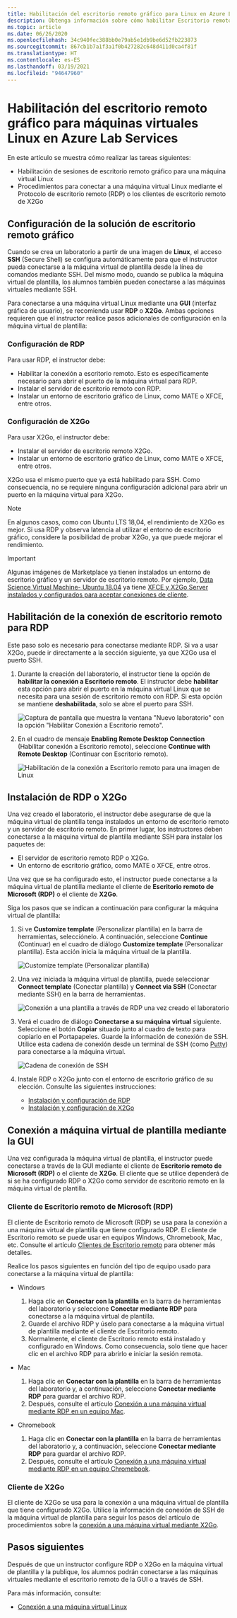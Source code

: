 ```yaml
---
title: Habilitación del escritorio remoto gráfico para Linux en Azure Lab Services | Microsoft Docs
description: Obtenga información sobre cómo habilitar Escritorio remoto para máquinas virtuales Linux en un laboratorio en Azure Lab Services.
ms.topic: article
ms.date: 06/26/2020
ms.openlocfilehash: 34c940fec388bb0e79ab5e1db9be6d52fb223873
ms.sourcegitcommit: 867cb1b7a1f3a1f0b427282c648d411d0ca4f81f
ms.translationtype: HT
ms.contentlocale: es-ES
ms.lasthandoff: 03/19/2021
ms.locfileid: "94647960"
---
```

# <a name="enable-graphical-remote-desktop-for-linux-virtual-machines-in-azure-lab-services"></a>Habilitación del escritorio remoto gráfico para máquinas virtuales Linux en Azure Lab Services
En este artículo se muestra cómo realizar las tareas siguientes:

- Habilitación de sesiones de escritorio remoto gráfico para una máquina virtual Linux
- Procedimientos para conectar a una máquina virtual Linux mediante el Protocolo de escritorio remoto (RDP) o los clientes de escritorio remoto de X2Go

## <a name="set-up-graphical-remote-desktop-solution"></a>Configuración de la solución de escritorio remoto gráfico
Cuando se crea un laboratorio a partir de una imagen de **Linux**, el acceso **SSH** (Secure Shell) se configura automáticamente para que el instructor pueda conectarse a la máquina virtual de plantilla desde la línea de comandos mediante SSH.  Del mismo modo, cuando se publica la máquina virtual de plantilla, los alumnos también pueden conectarse a las máquinas virtuales mediante SSH.

Para conectarse a una máquina virtual Linux mediante una **GUI** (interfaz gráfica de usuario), se recomienda usar **RDP** o **X2Go**.  Ambas opciones requieren que el instructor realice pasos adicionales de configuración en la máquina virtual de plantilla:

### <a name="rdp-setup"></a>Configuración de RDP
Para usar RDP, el instructor debe:
  - Habilitar la conexión a escritorio remoto. Esto es específicamente necesario para abrir el puerto de la máquina virtual para RDP.
  - Instalar el servidor de escritorio remoto con RDP.
  - Instalar un entorno de escritorio gráfico de Linux, como MATE o XFCE, entre otros.

### <a name="x2go-setup"></a>Configuración de X2Go
Para usar X2Go, el instructor debe:
- Instalar el servidor de escritorio remoto X2Go.
- Instalar un entorno de escritorio gráfico de Linux, como MATE o XFCE, entre otros.

X2Go usa el mismo puerto que ya está habilitado para SSH.  Como consecuencia, no se requiere ninguna configuración adicional para abrir un puerto en la máquina virtual para X2Go.

> [!NOTE]
> En algunos casos, como con Ubuntu LTS 18,04, el rendimiento de X2Go es mejor.  Si usa RDP y observa latencia al utilizar el entorno de escritorio gráfico, considere la posibilidad de probar X2Go, ya que puede mejorar el rendimiento.

> [!IMPORTANT]
>  Algunas imágenes de Marketplace ya tienen instalados un entorno de escritorio gráfico y un servidor de escritorio remoto.  Por ejemplo, [Data Science Virtual Machine- Ubuntu 18.04](https://azuremarketplace.microsoft.com/marketplace/apps/microsoft-dsvm.ubuntu-1804) ya tiene [XFCE y X2Go Server instalados y configurados para aceptar conexiones de cliente](../machine-learning/data-science-virtual-machine/dsvm-ubuntu-intro.md#x2go).

## <a name="enable-remote-desktop-connection-for-rdp"></a>Habilitación de la conexión de escritorio remoto para RDP

Este paso solo es necesario para conectarse mediante RDP.  Si va a usar X2Go, puede ir directamente a la sección siguiente, ya que X2Go usa el puerto SSH.

1.  Durante la creación del laboratorio, el instructor tiene la opción de **habilitar la conexión a Escritorio remoto**.  El instructor debe **habilitar** esta opción para abrir el puerto en la máquina virtual Linux que se necesita para una sesión de escritorio remoto con RDP.  Si esta opción se mantiene **deshabilitada**, solo se abre el puerto para SSH.
  
    ![Captura de pantalla que muestra la ventana "Nuevo laboratorio" con la opción "Habilitar Conexión a Escritorio remoto".](./media/how-to-enable-remote-desktop-linux/enable-rdp-option.png)

2. En el cuadro de mensaje **Enabling Remote Desktop Connection** (Habilitar conexión a Escritorio remoto), seleccione **Continue with Remote Desktop** (Continuar con Escritorio remoto). 

    ![Habilitación de la conexión a Escritorio remoto para una imagen de Linux](./media/how-to-enable-remote-desktop-linux/enabling-remote-desktop-connection-dialog.png)

## <a name="install-rdp-or-x2go"></a>Instalación de RDP o X2Go

Una vez creado el laboratorio, el instructor debe asegurarse de que la máquina virtual de plantilla tenga instalados un entorno de escritorio remoto y un servidor de escritorio remoto.  En primer lugar, los instructores deben conectarse a la máquina virtual de plantilla mediante SSH para instalar los paquetes de:
- El servidor de escritorio remoto RDP o X2Go.
- Un entorno de escritorio gráfico, como MATE o XFCE, entre otros.

Una vez que se ha configurado esto, el instructor puede conectarse a la máquina virtual de plantilla mediante el cliente de **Escritorio remoto de Microsoft (RDP)** o el cliente de **X2Go**.

Siga los pasos que se indican a continuación para configurar la máquina virtual de plantilla:

1. Si ve **Customize template** (Personalizar plantilla) en la barra de herramientas, selecciónelo. A continuación, seleccione **Continue** (Continuar) en el cuadro de diálogo **Customize template** (Personalizar plantilla). Esta acción inicia la máquina virtual de la plantilla.  

    ![Customize template (Personalizar plantilla)](./media/how-to-enable-remote-desktop-linux/customize-template.png)
1. Una vez iniciada la máquina virtual de plantilla, puede seleccionar **Connect template** (Conectar plantilla) y **Connect via SSH** (Conectar mediante SSH) en la barra de herramientas. 

    ![Conexión a una plantilla a través de RDP una vez creado el laboratorio](./media/how-to-enable-remote-desktop-linux/rdp-after-lab-creation.png) 
1. Verá el cuadro de diálogo **Conectarse a su máquina virtual** siguiente. Seleccione el botón **Copiar** situado junto al cuadro de texto para copiarlo en el Portapapeles. Guarde la información de conexión de SSH. Utilice esta cadena de conexión desde un terminal de SSH (como [Putty](https://www.putty.org/)) para conectarse a la máquina virtual.
 
    ![Cadena de conexión de SSH](./media/how-to-enable-remote-desktop-linux/ssh-connection-string.png)

4. Instale RDP o X2Go junto con el entorno de escritorio gráfico de su elección.  Consulte las siguientes instrucciones:
    - [Instalación y configuración de RDP](../virtual-machines/linux/use-remote-desktop.md)
    - [Instalación y configuración de X2Go](https://github.com/Azure/azure-devtestlab/tree/master/samples/ClassroomLabs/Scripts/X2GoRemoteDesktop)

## <a name="connect-to-the-template-vm-via-the-gui"></a>Conexión a máquina virtual de plantilla mediante la GUI

Una vez configurada la máquina virtual de plantilla, el instructor puede conectarse a través de la GUI mediante el cliente de **Escritorio remoto de Microsoft (RDP)** o el cliente de **X2Go**.  El cliente que se utilice dependerá de si se ha configurado RDP o X2Go como servidor de escritorio remoto en la máquina virtual de plantilla.  

### <a name="microsoft-remote-desktop-rdp-client"></a>Cliente de Escritorio remoto de Microsoft (RDP)

El cliente de Escritorio remoto de Microsoft (RDP) se usa para la conexión a una máquina virtual de plantilla que tiene configurado RDP.  El cliente de Escritorio remoto se puede usar en equipos Windows, Chromebook, Mac, etc.  Consulte el artículo [Clientes de Escritorio remoto](/windows-server/remote/remote-desktop-services/clients/remote-desktop-clients) para obtener más detalles.

Realice los pasos siguientes en función del tipo de equipo usado para conectarse a la máquina virtual de plantilla:

- Windows
  1. Haga clic en **Conectar con la plantilla** en la barra de herramientas del laboratorio y seleccione **Conectar mediante RDP** para conectarse a la máquina virtual de plantilla. 
  1. Guarde el archivo RDP y úselo para conectarse a la máquina virtual de plantilla mediante el cliente de Escritorio remoto. 
  1. Normalmente, el cliente de Escritorio remoto está instalado y configurado en Windows.  Como consecuencia, solo tiene que hacer clic en el archivo RDP para abrirlo e iniciar la sesión remota.

- Mac
  1. Haga clic en **Conectar con la plantilla** en la barra de herramientas del laboratorio y, a continuación, seleccione **Conectar mediante RDP** para guardar el archivo RDP.  
  1. Después, consulte el artículo [Conexión a una máquina virtual mediante RDP en un equipo Mac](connect-virtual-machine-mac-remote-desktop.md).

- Chromebook
  1. Haga clic en **Conectar con la plantilla** en la barra de herramientas del laboratorio y, a continuación, seleccione **Conectar mediante RDP** para guardar el archivo RDP.  
  1. Después, consulte el artículo [Conexión a una máquina virtual mediante RDP en un equipo Chromebook](connect-virtual-machine-chromebook-remote-desktop.md).

### <a name="x2go-client"></a>Cliente de X2Go

El cliente de X2Go se usa para la conexión a una máquina virtual de plantilla que tiene configurado X2Go.  Utilice la información de conexión de SSH de la máquina virtual de plantilla para seguir los pasos del artículo de procedimientos sobre la [conexión a una máquina virtual mediante X2Go](how-to-use-remote-desktop-linux-student.md#connect-to-the-student-vm-using-x2go).

## <a name="next-steps"></a>Pasos siguientes
Después de que un instructor configure RDP o X2Go en la máquina virtual de plantilla y la publique, los alumnos podrán conectarse a las máquinas virtuales mediante el escritorio remoto de la GUI o a través de SSH.

Para más información, consulte:
 - [Conexión a una máquina virtual Linux](how-to-use-remote-desktop-linux-student.md)